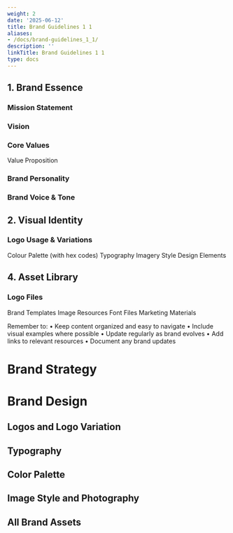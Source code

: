 ```yaml
---
weight: 2
date: '2025-06-12'
title: Brand Guidelines 1 1
aliases:
- /docs/brand-guidelines_1_1/
description: ''
linkTitle: Brand Guidelines 1 1
type: docs
---
```


<!-- Unsupported block type: table_of_contents -->





## 1. Brand Essence

### Mission Statement

<!-- Unsupported block type: synced_block -->

### Vision

<!-- Unsupported block type: synced_block -->



### Core Values

<!-- Unsupported block type: child_database -->



Value Proposition

<!-- Unsupported block type: synced_block -->

### Brand Personality



### Brand Voice & Tone



<!-- Unsupported block type: child_database -->



## 2. Visual Identity

### Logo Usage & Variations
Colour Palette (with hex codes)
Typography
Imagery Style
Design Elements

<!-- Unsupported block type: child_database -->

## 4. Asset Library

### Logo Files
Brand Templates
Image Resources
Font Files
Marketing Materials

Remember to:
• Keep content organized and easy to navigate
• Include visual examples where possible
• Update regularly as brand evolves
• Add links to relevant resources
• Document any brand updates



<!-- Unsupported block type: code -->













<!-- Unsupported block type: child_page -->

<!-- Unsupported block type: child_page -->

<!-- Unsupported block type: child_page -->

<!-- Unsupported block type: child_database -->



<!-- Unsupported block type: child_database -->



# Brand Strategy

<!-- Unsupported block type: divider -->

<!-- Unsupported block type: toggle -->

<!-- Unsupported block type: divider -->

<!-- Unsupported block type: toggle -->

<!-- Unsupported block type: divider -->

<!-- Unsupported block type: toggle -->

<!-- Unsupported block type: divider -->

<!-- Unsupported block type: toggle -->

<!-- Unsupported block type: divider -->

<!-- Unsupported block type: toggle -->

<!-- Unsupported block type: divider -->

<!-- Unsupported block type: toggle -->

<!-- Unsupported block type: divider -->

<!-- Unsupported block type: toggle -->

<!-- Unsupported block type: divider -->

<!-- Unsupported block type: toggle -->

<!-- Unsupported block type: divider -->



# Brand Design

## Logos and Logo Variation

<!-- Unsupported block type: divider -->

<!-- Unsupported block type: toggle -->

<!-- Unsupported block type: divider -->

<!-- Unsupported block type: toggle -->

<!-- Unsupported block type: divider -->



<!-- Unsupported block type: column_list -->



## Typography

<!-- Unsupported block type: divider -->

<!-- Unsupported block type: toggle -->

<!-- Unsupported block type: divider -->

<!-- Unsupported block type: column_list -->



## Color Palette

<!-- Unsupported block type: divider -->

<!-- Unsupported block type: toggle -->

<!-- Unsupported block type: divider -->

<!-- Unsupported block type: callout -->

## Image Style and Photography

<!-- Unsupported block type: divider -->

<!-- Unsupported block type: toggle -->

<!-- Unsupported block type: divider -->

<!-- Unsupported block type: callout -->

## All Brand Assets

<!-- Unsupported block type: divider -->

<!-- Unsupported block type: callout -->

<!-- Unsupported block type: callout -->

<!-- Unsupported block type: callout -->





<!-- Unsupported block type: divider -->

<!-- Unsupported block type: toggle -->
